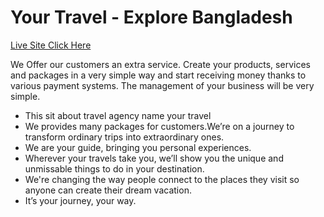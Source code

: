 # Your Travel - Explore Bangladesh
<a href="https://assignment-11-371b0.web.app/" target="_blank" rel="noopener noreferrer">Live Site Click Here </a>

<o>We Offer our customers an extra service. Create your products, services and packages in a very simple way and start receiving money thanks to various payment systems. The management of your business will be very simple.</p>

<ul>
  <li>This sit about travel agency name your travel</li>
  <li>
    We provides many packages for customers.We’re on a journey to transform
    ordinary trips into extraordinary ones.
  </li>
  <li>We are your guide, bringing you personal experiences.</li>
  <li>
    Wherever your travels take you, we’ll show you the unique and unmissable
    things to do in your destination.
  </li>
  <li>
    We're changing the way people connect to the places they visit so anyone can
    create their dream vacation.
  </li>
  <li>It’s your journey, your way.</li>
</ul>
